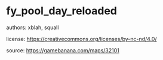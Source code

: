 # fy_pool_day_reloaded

authors: xblah, squall

license: https://creativecommons.org/licenses/by-nc-nd/4.0/

source: https://gamebanana.com/maps/32101
